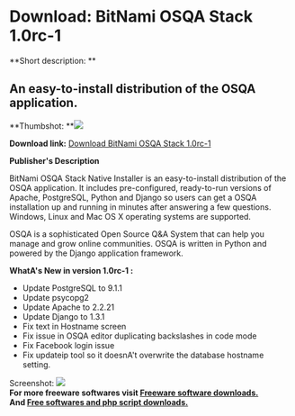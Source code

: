 # Download: BitNami OSQA Stack 1.0rc-1

**Short description: **

## An easy-to-install distribution of the OSQA application.

  
**Thumbshot: **![](http://www.freewarefiles.com/screenshot/bnosqastck_md.jpg)   
  
**Download link:** [Download BitNami OSQA Stack 1.0rc-1](http://freesoftwares.boysofts.com/BitNami-OSQA-Stack_program_69841.html)  
  

**Publisher's Description**  
  

BitNami OSQA Stack Native Installer is an easy-to-install distribution of the
OSQA application. It includes pre-configured, ready-to-run versions of Apache,
PostgreSQL, Python and Django so users can get a OSQA installation up and
running in minutes after answering a few questions. Windows, Linux and Mac OS
X operating systems are supported.

OSQA is a sophisticated Open Source Q&A System that can help you manage and
grow online communities. OSQA is written in Python and powered by the Django
application framework.

**WhatA's New in version 1.0rc-1 :**

  * Update PostgreSQL to 9.1.1
  * Update psycopg2
  * Update Apache to 2.2.21
  * Update Django to 1.3.1
  * Fix text in Hostname screen
  * Fix issue in OSQA editor duplicating backslashes in code mode
  * Fix Facebook login issue
  * Fix updateip tool so it doesnA't overwrite the database hostname setting.

  
  
Screenshot: ![](http://www.freewarefiles.com/screenshot/bnosqastck.jpg)  
**For more freeware softwares visit [Freeware software downloads.](http://freesoftwares.boysofts.com/)**   
**And [Free softwares and php script downloads.](http://www.boysofts.com/)**

